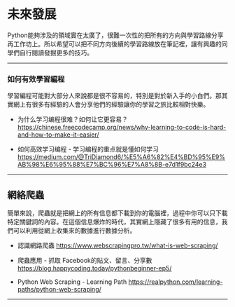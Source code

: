# 未來發展
Python能夠涉及的領域實在太廣了，很難一次性的把所有的方向與學習路線分享再工作坊上。所以希望可以把不同方向後續的學習路線放在筆記裡，讓有興趣的同學們自行閱讀發掘更多的技巧。

---

### 如何有效學習編程
學習編程可能對大部分人來說都是很不容易的，特別是對於新入手的小白們。那其實網上有很多有經驗的人會分享他們的經驗讓你的學習之旅比較相對快樂。
* 为什么学习编程很难？如何让它更容易？
https://chinese.freecodecamp.org/news/why-learning-to-code-is-hard-and-how-to-make-it-easier/

* 如何高效学习编程 - 学习编程的重点就是懂如何学习
https://medium.com/@TriDiamond6/%E5%A6%82%E4%BD%95%E9%AB%98%E6%95%88%E7%BC%96%E7%A8%8B-e7d1f9bc24e3

---

## 網絡爬蟲
簡單來說，爬蟲就是把網上的所有信息都下載到你的電腦裡，過程中你可以只下載特定關鍵詞的內容。在這個信息爆炸的時代，其實網上隱藏了很多有用的信息，我們可以利用從網上收集來的數據進行數據分析。

* 認識網路爬蟲
https://www.webscrapingpro.tw/what-is-web-scraping/

* 爬蟲應用 - 抓取 Facebook的貼文、留言、分享數
https://blog.happycoding.today/pythonbeginner-ep5/

* Python Web Scraping - Learning Path
https://realpython.com/learning-paths/python-web-scraping/

---
